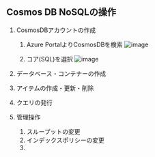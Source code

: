 ## Cosmos DB NoSQLの操作

1. CosmosDBアカウントの作成
   1. Azure PortalよりCosmosDBを検索
   ![image](https://github.com/tahayaka-microsoft/CosmosDB-ChangeFeed-Functions/assets/94338329/eb6a3812-acdf-4259-bc98-e2e20bc9e682)

   2. コア(SQL)を選択
   ![image](https://github.com/tahayaka-microsoft/CosmosDB-ChangeFeed-Functions/assets/94338329/ff3e816a-91bd-4422-9789-6d4e8cdea208)

3. データベース・コンテナーの作成
4. アイテムの作成・更新・削除
5. クエリの発行
6. 管理操作
   1. スループットの変更
   2. インデックスポリシーの変更
   3.  
